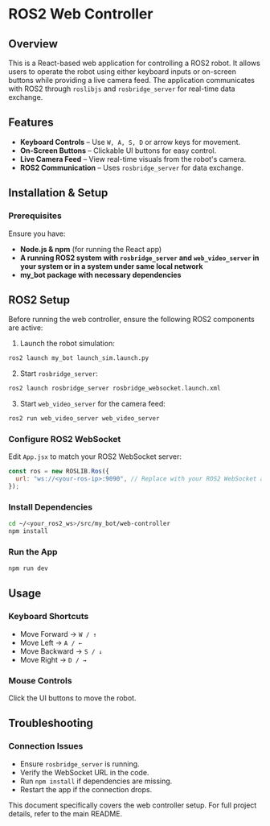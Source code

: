 # ROS2 Web Controller

## Overview

This is a React-based web application for controlling a ROS2 robot. It allows users to operate the robot using either keyboard inputs or on-screen buttons while providing a live camera feed. The application communicates with ROS2 through `roslibjs` and `rosbridge_server` for real-time data exchange.

## Features

- **Keyboard Controls** – Use `W, A, S, D` or arrow keys for movement.
- **On-Screen Buttons** – Clickable UI buttons for easy control.
- **Live Camera Feed** – View real-time visuals from the robot's camera.
- **ROS2 Communication** – Uses `rosbridge_server` for data exchange.

## Installation & Setup

### Prerequisites
Ensure you have:
- **Node.js & npm** (for running the React app)
- **A running ROS2 system with `rosbridge_server` and `web_video_server` in your system or in a system under same local network**
- **my_bot package with necessary dependencies**

## ROS2 Setup
Before running the web controller, ensure the following ROS2 components are active:

1. Launch the robot simulation:
```sh
ros2 launch my_bot launch_sim.launch.py
```
2. Start `rosbridge_server`:
```sh
ros2 launch rosbridge_server rosbridge_websocket.launch.xml
```

3. Start `web_video_server` for the camera feed:
```sh
ros2 run web_video_server web_video_server
```

### Configure ROS2 WebSocket
Edit `App.jsx` to match your ROS2 WebSocket server:
```js
const ros = new ROSLIB.Ros({
  url: "ws://<your-ros-ip>:9090", // Replace with your ROS2 WebSocket address
});
```

### Install Dependencies
```sh
cd ~/<your_ros2_ws>/src/my_bot/web-controller
npm install
```

### Run the App
```sh
npm run dev
```

## Usage

### Keyboard Shortcuts
- Move Forward → `W / ↑`
- Move Left → `A / ←`
- Move Backward → `S / ↓`
- Move Right → `D / →`

### Mouse Controls
Click the UI buttons to move the robot.

## Troubleshooting

### Connection Issues
- Ensure `rosbridge_server` is running.
- Verify the WebSocket URL in the code.
- Run `npm install` if dependencies are missing.
- Restart the app if the connection drops.

This document specifically covers the web controller setup. For full project details, refer to the main README.